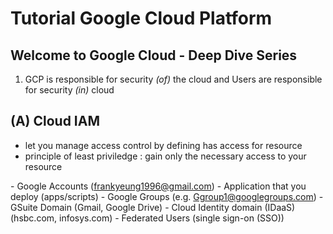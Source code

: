 # Tutorial Google Cloud Platform

Welcome to Google Cloud - Deep Dive Series
--------------------------------------------------------------------

1. GCP is responsible for security _(of)_ the cloud and Users are
responsible for security _(in)_ cloud

(A) Cloud IAM
-----------
- let you manage access control by defining <who> has 
  access for <which> resource
- principle of least priviledge : gain only the necessary access to 
  your resource
  
<Who> - Google Accounts (frankyeung1996@gmail.com)
      - Application that you deploy (apps/scripts)
      - Google Groups (e.g. Ggroup1@googlegroups.com)
      - GSuite Domain (Gmail, Google Drive)
      - Cloud Identity domain (IDaaS)  (hsbc.com, infosys.com)
      - Federated Users (single sign-on (SSO))
  


